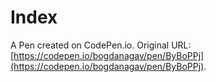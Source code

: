 # Index

A Pen created on CodePen.io. Original URL: [https://codepen.io/bogdanagav/pen/ByBoPPj](https://codepen.io/bogdanagav/pen/ByBoPPj).

